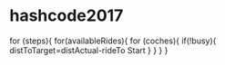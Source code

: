 # hashcode2017

for (steps){
  for(availableRides){
    for (coches){
      if(!busy){
        distToTarget=distActual-rideTo Start
      }
    }
  }
  }
